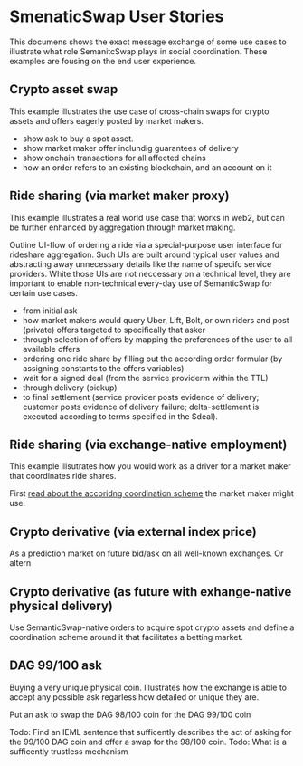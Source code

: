 # SmenaticSwap User Stories

This documens shows the exact message exchange of some use cases to illustrate what role SemanitcSwap plays in social coordination. These examples are fousing on the end user experience.

## Crypto asset swap

This example illustrates the use case of cross-chain swaps for crypto assets and offers eagerly posted by market makers.

- show ask to buy a spot asset.
- show market maker offer inclundig guarantees of delivery
- show onchain transactions for all affected chains
- how an order refers to an existing blockchain, and an account on it

## Ride sharing (via market maker proxy)

This example illustrates a real world use case that works in web2, but can be further enhanced by aggregation through market making.

Outline UI-flow of ordering a ride via a special-purpose user interface for rideshare aggregation. Such UIs are built around typical user values and abstracting away unnecessary details like the name of specifc service providers. White those UIs are not neccessary on a technical level, they are important to enable non-technical every-day use of SemanticSwap for certain use cases.

- from initial ask
- how market makers would query Uber, Lift, Bolt, or own riders and post (private) offers targeted to specifically that asker
- through selection of offers by mapping the preferences of the user to all available offers
- ordering one ride share by filling out the according order formular (by assigning constants to the offers variables)
- wait for a signed deal (from the service providerm within the TTL)
- through delivery (pickup)
- to final settlement (service provider posts evidence of delivery; customer posts evidence of delivery failure; delta-settlement is executed according to terms specified in the $deal).

## Ride sharing (via exchange-native employment)

This example illsutrates how you would work as a driver for a market maker that coordinates ride shares.

First [read about the accoridng coordination scheme](./market-making.md) the market maker might use.

## Crypto derivative (via external index price)

As a prediction market on future bid/ask on all well-known exchanges. Or altern

## Crypto derivative (as future with exhange-native physical delivery)

Use SemanticSwap-native orders to acquire spot crypto assets and define a coordination scheme around it that facilitates a betting market.

## DAG 99/100 ask

Buying a very unique physical coin. Illustrates how the exchange is able to accept any possible ask regarless how detailed or unique they are.

Put an ask to swap the DAG 98/100 coin for the DAG 99/100 coin

Todo: Find an IEML sentence that sufficently describes the act of asking for the 99/100 DAG coin and offer a swap for the 98/100 coin.
Todo: What is a sufficently trustless mechanism
